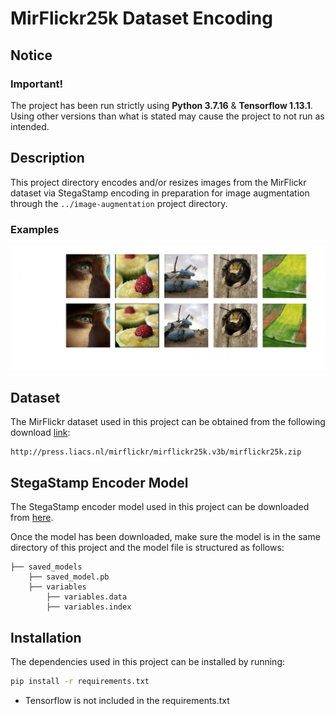 # MirFlickr25k Dataset Encoding

## Notice

### Important!
The project has been run strictly using **Python 3.7.16** & **Tensorflow 1.13.1**. Using other versions than what is stated may cause the project to not run as intended.

## Description

This project directory encodes and/or resizes images from the MirFlickr dataset via StegaStamp encoding in preparation for image augmentation through the `../image-augmentation` project directory.

### Examples

<img src="../Images/encoded.png" alt=alt-text-01 width=1000>

## Dataset

The MirFlickr dataset used in this project can be obtained from the following download [link](http://press.liacs.nl/mirflickr/mirflickr25k.v3b/mirflickr25k.zip):

    http://press.liacs.nl/mirflickr/mirflickr25k.v3b/mirflickr25k.zip

## StegaStamp Encoder Model

The StegaStamp encoder model used in this project can be downloaded from [here](https://drive.google.com/drive/folders/1EHvFEVXufdiaHM15wSAXcxFFzIgaMRFn?usp=drive_link).

Once the model has been downloaded, make sure the model is in the same directory of this project and the model file is structured as follows:

    ├── saved_models
        ├── saved_model.pb          
        ├── variables
            ├── variables.data
            ├── variables.index

## Installation

The dependencies used in this project can be installed by running:

```sh
pip install -r requirements.txt
```

- Tensorflow is not included in the requirements.txt